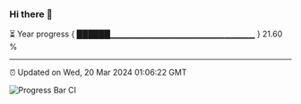 ### Hi there 👋

⏳ Year progress { ██████▁▁▁▁▁▁▁▁▁▁▁▁▁▁▁▁▁▁▁▁▁▁▁▁ } 21.60 %

---

⏰ Updated on Wed, 20 Mar 2024 01:06:22 GMT

![Progress Bar CI](https://github.com/liununu/liununu/workflows/Progress%20Bar%20CI/badge.svg)
